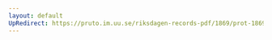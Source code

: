 ```yaml
---
layout: default
UpRedirect: https://pruto.im.uu.se/riksdagen-records-pdf/1869/prot-1869--fk--510/prot-1869--fk--510_036.pdf
---
```

